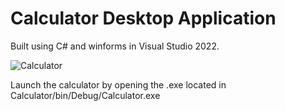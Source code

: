 # Calculator Desktop Application

Built using C# and winforms in Visual Studio 2022.

![Calculator](https://github.com/HaydenStimpson/Calculator/assets/80725861/bdc02477-8082-498a-bb44-b54a5115c414)

Launch the calculator by opening the .exe located in Calculator/bin/Debug/Calculator.exe
